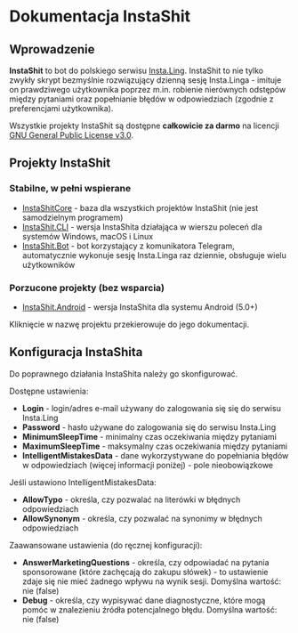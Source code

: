 # Dokumentacja InstaShit

## Wprowadzenie

**InstaShit** to bot do polskiego serwisu [Insta.Ling](https://instaling.pl). InstaShit to nie tylko zwykły skrypt bezmyślnie rozwiązujący dzienną sesję Insta.Linga - imituje on prawdziwego użytkownika poprzez m.in. robienie nierównych odstępów między pytaniami oraz popełnianie błędów w odpowiedziach (zgodnie z preferencjami użytkownika).

Wszystkie projekty InstaShit są dostępne **całkowicie za darmo** na licencji [GNU General Public License v3.0](https://www.gnu.org/licenses/gpl-3.0.en.html).

## Projekty InstaShit

### Stabilne, w pełni wspierane

* [InstaShitCore](InstaShitCore.md) - baza dla wszystkich projektów InstaShit (nie jest samodzielnym programem)
* [InstaShit.CLI](InstaShit.CLI.md) - wersja InstaShita działająca w wierszu poleceń dla systemów Windows, macOS i Linux
* [InstaShit.Bot](InstaShit.Bot.md) - bot korzystający z komunikatora Telegram, automatycznie wykonuje sesję Insta.Linga raz dziennie, obsługuje wielu użytkowników

### Porzucone projekty (bez wsparcia)

* [InstaShit.Android](InstaShit.Android.md) - wersja InstaShita dla systemu Android (5.0+)

Kliknięcie w nazwę projektu przekierowuje do jego dokumentacji.

## Konfiguracja InstaShita

Do poprawnego działania InstaShita należy go skonfigurować.

Dostępne ustawienia:

* **Login** - login/adres e-mail używany do zalogowania się się do serwisu Insta.Ling
* **Password** - hasło używane do zalogowania się do serwisu Insta.Ling
* **MinimumSleepTime** - minimalny czas oczekiwania między pytaniami
* **MaximumSleepTime** - maksymalny czas oczekiwania między pytaniami
* **IntelligentMistakesData** - dane wykorzystywane do popełniania błędów w odpowiedziach (więcej informacji poniżej) - pole nieobowiązkowe

Jeśli ustawiono IntelligentMistakesData:

* **AllowTypo** - określa, czy pozwalać na literówki w błędnych odpowiedziach
* **AllowSynonym** - określa, czy pozwalać na synonimy w błędnych odpowiedziach

Zaawansowane ustawienia (do ręcznej konfiguracji):

* **AnswerMarketingQuestions** - określa, czy odpowiadać na pytania sponsorowane (które zachęcają do zakupu słówek) - to ustawienie zdaje się nie mieć żadnego wpływu na wynik sesji. Domyślna wartość: nie (false)
* **Debug** - określa, czy wypisywać dane diagnostyczne, które mogą pomóc w znalezieniu źródła potencjalnego błędu. Domyślna wartość: nie (false)
